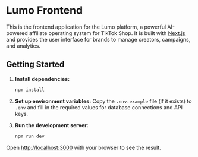 # Lumo Frontend

This is the frontend application for the Lumo platform, a powerful AI-powered affiliate operating system for TikTok Shop. It is built with [Next.js](https://nextjs.org/) and provides the user interface for brands to manage creators, campaigns, and analytics.

## Getting Started

1.  **Install dependencies:**
    ```bash
    npm install
    ```

2.  **Set up environment variables:**
    Copy the `.env.example` file (if it exists) to `.env` and fill in the required values for database connections and API keys.

3.  **Run the development server:**
    ```bash
    npm run dev
    ```

Open [http://localhost:3000](http://localhost:3000) with your browser to see the result.
